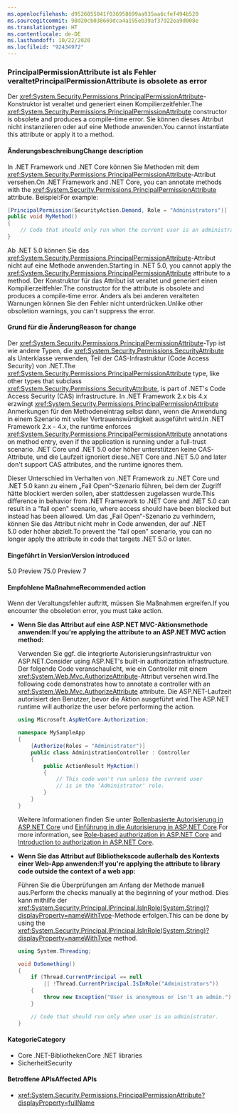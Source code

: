 ```yaml
---
ms.openlocfilehash: d9526055041f036958699aa935aa6cfef494b520
ms.sourcegitcommit: 98d20cb038669dca4a195eb39af37d22ea9d008e
ms.translationtype: HT
ms.contentlocale: de-DE
ms.lasthandoff: 10/22/2020
ms.locfileid: "92434972"
---
```

### <a name="principalpermissionattribute-is-obsolete-as-error"></a><span data-ttu-id="a74e8-101">PrincipalPermissionAttribute ist als Fehler veraltet</span><span class="sxs-lookup"><span data-stu-id="a74e8-101">PrincipalPermissionAttribute is obsolete as error</span></span>

<span data-ttu-id="a74e8-102">Der <xref:System.Security.Permissions.PrincipalPermissionAttribute>-Konstruktor ist veraltet und generiert einen Kompilierzeitfehler.</span><span class="sxs-lookup"><span data-stu-id="a74e8-102">The <xref:System.Security.Permissions.PrincipalPermissionAttribute> constructor is obsolete and produces a compile-time error.</span></span> <span data-ttu-id="a74e8-103">Sie können dieses Attribut nicht instanziieren oder auf eine Methode anwenden.</span><span class="sxs-lookup"><span data-stu-id="a74e8-103">You cannot instantiate this attribute or apply it to a method.</span></span>

#### <a name="change-description"></a><span data-ttu-id="a74e8-104">Änderungsbeschreibung</span><span class="sxs-lookup"><span data-stu-id="a74e8-104">Change description</span></span>

<span data-ttu-id="a74e8-105">In .NET Framework und .NET Core können Sie Methoden mit dem <xref:System.Security.Permissions.PrincipalPermissionAttribute>-Attribut versehen.</span><span class="sxs-lookup"><span data-stu-id="a74e8-105">On .NET Framework and .NET Core, you can annotate methods with the <xref:System.Security.Permissions.PrincipalPermissionAttribute> attribute.</span></span> <span data-ttu-id="a74e8-106">Beispiel:</span><span class="sxs-lookup"><span data-stu-id="a74e8-106">For example:</span></span>

```csharp
[PrincipalPermission(SecurityAction.Demand, Role = "Administrators")]
public void MyMethod()
{
    // Code that should only run when the current user is an administrator.
}
```

<span data-ttu-id="a74e8-107">Ab .NET 5.0 können Sie das <xref:System.Security.Permissions.PrincipalPermissionAttribute>-Attribut nicht auf eine Methode anwenden.</span><span class="sxs-lookup"><span data-stu-id="a74e8-107">Starting in .NET 5.0, you cannot apply the <xref:System.Security.Permissions.PrincipalPermissionAttribute> attribute to a method.</span></span> <span data-ttu-id="a74e8-108">Der Konstruktor für das Attribut ist veraltet und generiert einen Kompilierzeitfehler.</span><span class="sxs-lookup"><span data-stu-id="a74e8-108">The constructor for the attribute is obsolete and produces a compile-time error.</span></span> <span data-ttu-id="a74e8-109">Anders als bei anderen veralteten Warnungen können Sie den Fehler nicht unterdrücken.</span><span class="sxs-lookup"><span data-stu-id="a74e8-109">Unlike other obsoletion warnings, you can't suppress the error.</span></span>

#### <a name="reason-for-change"></a><span data-ttu-id="a74e8-110">Grund für die Änderung</span><span class="sxs-lookup"><span data-stu-id="a74e8-110">Reason for change</span></span>

<span data-ttu-id="a74e8-111">Der <xref:System.Security.Permissions.PrincipalPermissionAttribute>-Typ ist wie andere Typen, die <xref:System.Security.Permissions.SecurityAttribute> als Unterklasse verwenden, Teil der CAS-Infrastruktur (Code Access Security) von .NET.</span><span class="sxs-lookup"><span data-stu-id="a74e8-111">The <xref:System.Security.Permissions.PrincipalPermissionAttribute> type, like other types that subclass <xref:System.Security.Permissions.SecurityAttribute>, is part of .NET's Code Access Security (CAS) infrastructure.</span></span> <span data-ttu-id="a74e8-112">In .NET Framework 2.x bis 4.x erzwingt <xref:System.Security.Permissions.PrincipalPermissionAttribute> Anmerkungen für den Methodeneintrag selbst dann, wenn die Anwendung in einem Szenario mit voller Vertrauenswürdigkeit ausgeführt wird.</span><span class="sxs-lookup"><span data-stu-id="a74e8-112">In .NET Framework 2.x - 4.x, the runtime enforces <xref:System.Security.Permissions.PrincipalPermissionAttribute> annotations on method entry, even if the application is running under a full-trust scenario.</span></span> <span data-ttu-id="a74e8-113">.NET Core und .NET 5.0 oder höher unterstützen keine CAS-Attribute, und die Laufzeit ignoriert diese.</span><span class="sxs-lookup"><span data-stu-id="a74e8-113">.NET Core and .NET 5.0 and later don't support CAS attributes, and the runtime ignores them.</span></span>

<span data-ttu-id="a74e8-114">Dieser Unterschied im Verhalten von .NET Framework zu .NET Core und .NET 5.0 kann zu einem „Fail Open“-Szenario führen, bei dem der Zugriff hätte blockiert werden sollen, aber stattdessen zugelassen wurde.</span><span class="sxs-lookup"><span data-stu-id="a74e8-114">This difference in behavior from .NET Framework to .NET Core and .NET 5.0 can result in a "fail open" scenario, where access should have been blocked but instead has been allowed.</span></span> <span data-ttu-id="a74e8-115">Um das „Fail Open“-Szenario zu verhindern, können Sie das Attribut nicht mehr in Code anwenden, der auf .NET 5.0 oder höher abzielt.</span><span class="sxs-lookup"><span data-stu-id="a74e8-115">To prevent the "fail open" scenario, you can no longer apply the attribute in code that targets .NET 5.0 or later.</span></span>

#### <a name="version-introduced"></a><span data-ttu-id="a74e8-116">Eingeführt in Version</span><span class="sxs-lookup"><span data-stu-id="a74e8-116">Version introduced</span></span>

<span data-ttu-id="a74e8-117">5.0 Preview 7</span><span class="sxs-lookup"><span data-stu-id="a74e8-117">5.0 Preview 7</span></span>

#### <a name=""></a><span data-ttu-id="a74e8-118"><a id="permission-action">Empfohlene Maßnahme</a></span><span class="sxs-lookup"><span data-stu-id="a74e8-118"><a id="permission-action">Recommended action</a></span></span>

<span data-ttu-id="a74e8-119">Wenn der Veraltungsfehler auftritt, müssen Sie Maßnahmen ergreifen.</span><span class="sxs-lookup"><span data-stu-id="a74e8-119">If you encounter the obsoletion error, you must take action.</span></span>

- <span data-ttu-id="a74e8-120">**Wenn Sie das Attribut auf eine ASP.NET MVC-Aktionsmethode anwenden:**</span><span class="sxs-lookup"><span data-stu-id="a74e8-120">**If you're applying the attribute to an ASP.NET MVC action method:**</span></span>

  <span data-ttu-id="a74e8-121">Verwenden Sie ggf. die integrierte Autorisierungsinfrastruktur von ASP.NET.</span><span class="sxs-lookup"><span data-stu-id="a74e8-121">Consider using ASP.NET's built-in authorization infrastructure.</span></span> <span data-ttu-id="a74e8-122">Der folgende Code veranschaulicht, wie ein Controller mit einem <xref:System.Web.Mvc.AuthorizeAttribute>-Attribut versehen wird.</span><span class="sxs-lookup"><span data-stu-id="a74e8-122">The following code demonstrates how to annotate a controller with an <xref:System.Web.Mvc.AuthorizeAttribute> attribute.</span></span> <span data-ttu-id="a74e8-123">Die ASP.NET-Laufzeit autorisiert den Benutzer, bevor die Aktion ausgeführt wird.</span><span class="sxs-lookup"><span data-stu-id="a74e8-123">The ASP.NET runtime will authorize the user before performing the action.</span></span>

  ```csharp
  using Microsoft.AspNetCore.Authorization;

  namespace MySampleApp
  {
      [Authorize(Roles = "Administrator")]
      public class AdministrationController : Controller
      {
          public ActionResult MyAction()
          {
              // This code won't run unless the current user
              // is in the 'Administrator' role.
          }
      }
  }
  ```

  <span data-ttu-id="a74e8-124">Weitere Informationen finden Sie unter [Rollenbasierte Autorisierung in ASP.NET Core](/aspnet/core/security/authorization/roles) und [Einführung in die Autorisierung in ASP.NET Core](/aspnet/core/security/authorization/introduction).</span><span class="sxs-lookup"><span data-stu-id="a74e8-124">For more information, see [Role-based authorization in ASP.NET Core](/aspnet/core/security/authorization/roles) and [Introduction to authorization in ASP.NET Core](/aspnet/core/security/authorization/introduction).</span></span>

- <span data-ttu-id="a74e8-125">**Wenn Sie das Attribut auf Bibliothekscode außerhalb des Kontexts einer Web-App anwenden:**</span><span class="sxs-lookup"><span data-stu-id="a74e8-125">**If you're applying the attribute to library code outside the context of a web app:**</span></span>

  <span data-ttu-id="a74e8-126">Führen Sie die Überprüfungen am Anfang der Methode manuell aus.</span><span class="sxs-lookup"><span data-stu-id="a74e8-126">Perform the checks manually at the beginning of your method.</span></span> <span data-ttu-id="a74e8-127">Dies kann mithilfe der <xref:System.Security.Principal.IPrincipal.IsInRole(System.String)?displayProperty=nameWithType>-Methode erfolgen.</span><span class="sxs-lookup"><span data-stu-id="a74e8-127">This can be done by using the <xref:System.Security.Principal.IPrincipal.IsInRole(System.String)?displayProperty=nameWithType> method.</span></span>

  ```csharp
  using System.Threading;

  void DoSomething()
  {
      if (Thread.CurrentPrincipal == null
          || !Thread.CurrentPrincipal.IsInRole("Administrators"))
      {
          throw new Exception("User is anonymous or isn't an admin.");
      }

      // Code that should run only when user is an administrator.
  }
  ```

#### <a name="category"></a><span data-ttu-id="a74e8-128">Kategorie</span><span class="sxs-lookup"><span data-stu-id="a74e8-128">Category</span></span>

- <span data-ttu-id="a74e8-129">Core .NET-Bibliotheken</span><span class="sxs-lookup"><span data-stu-id="a74e8-129">Core .NET libraries</span></span>
- <span data-ttu-id="a74e8-130">Sicherheit</span><span class="sxs-lookup"><span data-stu-id="a74e8-130">Security</span></span>

#### <a name="affected-apis"></a><span data-ttu-id="a74e8-131">Betroffene APIs</span><span class="sxs-lookup"><span data-stu-id="a74e8-131">Affected APIs</span></span>

- <xref:System.Security.Permissions.PrincipalPermissionAttribute?displayProperty=fullName>

<!--

#### Affected APIs

- `T:System.Security.Permissions.PrincipalPermissionAttribute`

-->

